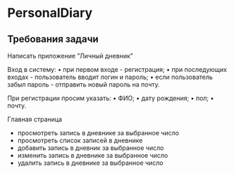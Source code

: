 # PersonalDiary
## Требования задачи
Написать приложение "Личный дневник"

Вход в систему:
• при первом входе - регистрация;
• при последующих входах - пользователь вводит логин и пароль;
• если пользователь забыл пароль - отправить новый пароль на почту.

При регистрации просим указать:
• ФИО;
• дату рождения; 
• пол;
• почту.
     
Главная страница
- просмотреть запись в дневнике за выбранное число
- просмотреть список записей в дневнике
- добавить запись в дневник за выбранное число
- изменить запись в дневнике за выбранное число
- удалить запись в дневнике за выбранное число
